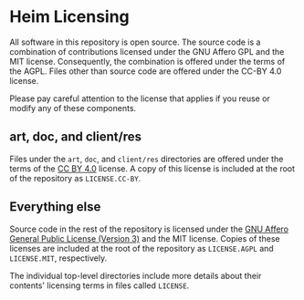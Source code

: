 # Heim Licensing

All software in this repository is open source. The source code is a
combination of contributions licensed under the GNU Affero GPL and the MIT
license. Consequently, the combination is offered under the terms of the AGPL.
Files other than source code are offered under the CC-BY 4.0 license.

Please pay careful attention to the license that applies if you reuse or
modify any of these components.

## art, doc, and client/res

Files under the `art`, `doc`, and `client/res` directories are offered under
the terms of the [CC BY 4.0](http://creativecommons.org/licenses/by/4.0/)
license. A copy of this license is included at the root of the repository as
`LICENSE.CC-BY`.

## Everything else

Source code in the rest of the repository is licensed under the
[GNU Affero General Public License (Version 3)](https://www.gnu.org/licenses/agpl-3.0.html)
and the MIT license. Copies of these licenses are included at the root of the
repository as `LICENSE.AGPL` and `LICENSE.MIT`, respectively.

The individual top-level directories include more details about their
contents' licensing terms in files called `LICENSE`.
